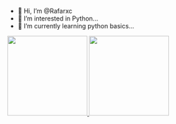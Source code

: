 - 👋 Hi, I’m @Rafarxc
- 👀 I’m interested in Python...
- 🌱 I’m currently learning python basics...

<div>
  <a href="https://github.com/Rafarxc">
  <img height="180em" src="https://github-readme-stats.vercel.app/api?username=Rafarxc&show_icons=true&theme=merko&include_all_commits=true&count_private=true"/>
  <img height="180em" src="https://github-readme-stats.vercel.app/api/top-langs/?username=Rafarxc&layout=compact&langs_count=7&theme=merko"/>
</div>
